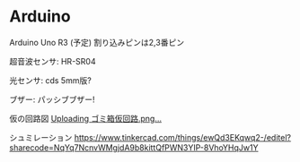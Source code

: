 # Arduino
Arduino Uno R3 (予定) 割り込みピンは2,3番ピン

超音波センサ: HR-SR04

光センサ: cds 5mm版?

ブザー: パッシブブザー!

仮の回路図
[Uploading ゴミ箱仮回路.png…]()

シュミレーション
https://www.tinkercad.com/things/ewQd3EKqwq2-/editel?sharecode=NqYq7NcnvWMgjdA9b8kittQfPWN3YIP-8VhoYHqJw1Y
